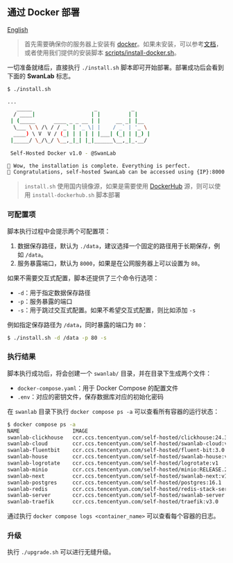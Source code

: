 ## 通过 Docker 部署

[English](./README_EN.md)

> 首先需要确保你的服务器上安装有 [docker](https://docs.docker.com/engine/install/)。如果未安装，可以参考[文档](https://yeasy.gitbook.io/docker_practice/install)，或者使用我们提供的安装脚本 [scripts/install-docker.sh](../scripts/install-docker.sh)。

一切准备就绪后，直接执行 `./install.sh` 脚本即可开始部署。部署成功后会看到下面的 **SwanLab** 标志。

```bash
$ ./install.sh

...
   _____                    _           _     
  / ____|                  | |         | |    
 | (_____      ____ _ _ __ | |     __ _| |__  
  \___ \ \ /\ / / _` | '_ \| |    / _` | '_ \ 
  ____) \ V  V / (_| | | | | |___| (_| | |_) |
 |_____/ \_/\_/ \__,_|_| |_|______\__,_|_.__/ 
                                              
 Self-Hosted Docker v1.0 - @SwanLab

🎉 Wow, the installation is complete. Everything is perfect.
🥰 Congratulations, self-hosted SwanLab can be accessed using {IP}:8000
```

> `install.sh` 使用国内镜像源，如果是需要使用 [DockerHub](https://hub.docker.com/explore) 源，则可以使用 `install-dockerhub.sh` 脚本部署

### 可配置项

脚本执行过程中会提示两个可配置项：

1. 数据保存路径，默认为 `./data`，建议选择一个固定的路径用于长期保存，例如 `/data`。
2. 服务暴露端口，默认为 `8000`，如果是在公网服务器上可以设置为 `80`。

如果不需要交互式配置，脚本还提供了三个命令行选项：

- `-d`：用于指定数据保存路径
- `-p`：服务暴露的端口
- `-s`：用于跳过交互式配置。如果不希望交互式配置，则比如添加 `-s`

例如指定保存路径为 `/data`，同时暴露的端口为 `80`：

```bash
$ ./install.sh -d /data -p 80 -s
```

### 执行结果

脚本执行成功后，将会创建一个 `swanlab/` 目录，并在目录下生成两个文件：

- `docker-compose.yaml`：用于 Docker Compose 的配置文件
- `.env`：对应的密钥文件，保存数据库对应的初始化密码

在 `swanlab` 目录下执行 `docker compose ps -a` 可以查看所有容器的运行状态：

```bash
$ docker compose ps -a                                                                                                                                                                (base) 
NAME                 IMAGE                                                                   COMMAND                  SERVICE          CREATED          STATUS                    PORTS
swanlab-clickhouse   ccr.ccs.tencentyun.com/self-hosted/clickhouse:24.3                      "/entrypoint.sh"         clickhouse       22 minutes ago   Up 22 minutes (healthy)   8123/tcp, 9000/tcp, 9009/tcp
swanlab-cloud        ccr.ccs.tencentyun.com/self-hosted/swanlab-cloud:v1                     "/docker-entrypoint.…"   swanlab-cloud    22 minutes ago   Up 21 minutes             80/tcp
swanlab-fluentbit    ccr.ccs.tencentyun.com/self-hosted/fluent-bit:3.0                       "/fluent-bit/bin/flu…"   fluent-bit       22 minutes ago   Up 22 minutes             2020/tcp
swanlab-house        ccr.ccs.tencentyun.com/self-hosted/swanlab-house:v1                     "./app"                  swanlab-house    22 minutes ago   Up 21 minutes (healthy)   3000/tcp
swanlab-logrotate    ccr.ccs.tencentyun.com/self-hosted/logrotate:v1                         "/sbin/tini -- /usr/…"   logrotate        22 minutes ago   Up 22 minutes             
swanlab-minio        ccr.ccs.tencentyun.com/self-hosted/minio:RELEASE.2025-02-28T09-55-16Z   "/usr/bin/docker-ent…"   minio            22 minutes ago   Up 22 minutes (healthy)   9000/tcp
swanlab-next         ccr.ccs.tencentyun.com/self-hosted/swanlab-next:v1                      "docker-entrypoint.s…"   swanlab-next     22 minutes ago   Up 21 minutes             3000/tcp
swanlab-postgres     ccr.ccs.tencentyun.com/self-hosted/postgres:16.1                        "docker-entrypoint.s…"   postgres         22 minutes ago   Up 22 minutes (healthy)   5432/tcp
swanlab-redis        ccr.ccs.tencentyun.com/self-hosted/redis-stack-server:7.2.0-v15         "/entrypoint.sh"         redis            22 minutes ago   Up 22 minutes (healthy)   6379/tcp
swanlab-server       ccr.ccs.tencentyun.com/self-hosted/swanlab-server:v1                    "docker-entrypoint.s…"   swanlab-server   22 minutes ago   Up 21 minutes (healthy)   3000/tcp
swanlab-traefik      ccr.ccs.tencentyun.com/self-hosted/traefik:v3.0                         "/entrypoint.sh trae…"   traefik          22 minutes ago   Up 22 minutes (healthy)   0.0.0.0:8000->80/tcp, [::]:8000->80/tcp
```

通过执行 `docker compose logs <container_name>` 可以查看每个容器的日志。

### 升级

执行 `./upgrade.sh` 可以进行无缝升级。